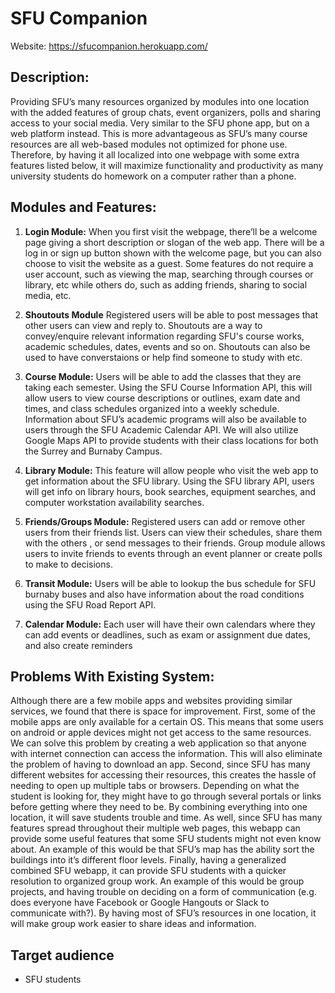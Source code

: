 # SFU Companion

Website: https://sfucompanion.herokuapp.com/

## Description:
Providing SFU’s many resources organized by modules into one location with the added features of group chats, event organizers, polls and sharing access to your social media. Very similar to the SFU phone app, but on a web platform instead. This is more advantageous as SFU’s many course resources are all web-based modules not optimized for phone use. Therefore, by having it all localized into one webpage with some extra features listed below, it will maximize functionality and productivity as many university students do homework on a computer rather than a phone.


## Modules and Features:
1. **Login Module:** When you first visit the webpage, there’ll be a welcome page giving a short description or slogan of the web app. There will be a log in or sign up button shown with the welcome page, but you can also choose to visit the website as a guest. Some features do not require a user account, such as viewing the map, searching through courses or library, etc while others do, such as adding friends, sharing to social media, etc.

2. **Shoutouts Module** Registered users will be able to post messages that other users can view and reply to. Shoutouts are a way to convey/enquire relevant information regarding SFU's course works, academic schedules, dates, events and so on. Shoutouts can also be used to have converstaions or help find someone to study with etc.

3. **Course Module:** Users will be able to add the classes that they are taking each semester. Using the SFU Course Information API, this will allow users to view course descriptions or outlines, exam date and times, and class schedules organized into a weekly schedule. Information about SFU’s academic programs will also be available to users through the SFU Academic Calendar API. We will also utilize Google Maps API to provide students with their class locations for both the Surrey and Burnaby Campus.

4. **Library Module:** This feature will allow people who visit the web app to get information about the SFU library. Using the SFU library API, users will get info on library hours, book searches, equipment searches, and computer workstation availability searches.

5. **Friends/Groups Module:** Registered users can add or remove other users from their friends list. Users can view their schedules, share them with the others , or send messages to their friends. Group module allows users to invite friends to events through an event planner or create polls to make to decisions.

 

6. **Transit Module:** Users will be able to lookup the bus schedule for SFU burnaby buses and also have information about the road conditions using the SFU Road Report API.

7. **Calendar Module:** Each user will have their own calendars where they can add events or deadlines, such as exam or assignment due dates, and also create reminders

## Problems With Existing System:
Although there are a few mobile apps and websites providing similar services, we found that there is space for improvement. First, some of the mobile apps are only available for a certain OS. This means that some users on android or apple devices might not get access to the same resources. We can solve this problem by creating a web application so that anyone with internet connection can access the information. This will also eliminate the problem of having to download an app. Second, since SFU has many different websites for accessing their resources, this creates the hassle of needing to open up multiple tabs or browsers. Depending on what the student is looking for, they might have to go through several portals or links before getting where they need to be. By combining everything into one location, it will save students trouble and time. As well, since SFU has many features spread throughout their multiple web pages, this webapp can provide some useful features that some SFU students might not even know about. An example of this would be that SFU’s  map has the ability sort the buildings into it’s different floor levels. Finally, having a generalized combined SFU webapp, it can provide SFU students with a quicker resolution to organized group work. An example of this would be group projects, and having trouble on deciding on a form of communication (e.g. does everyone have Facebook or Google Hangouts or Slack to communicate with?). By having most of SFU’s resources in one location, it will make group work easier to share ideas and information.

## Target audience
* SFU students
